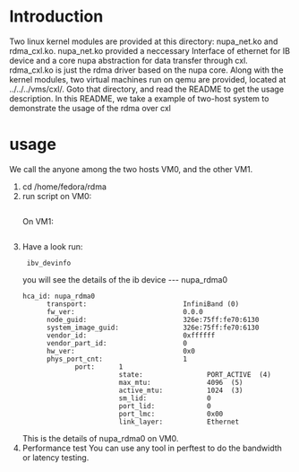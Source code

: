 # Introduction
Two linux kernel modules are provided at this directory: nupa_net.ko and rdma_cxl.ko. nupa_net.ko provided a neccessary Interface of ethernet for IB device and a core nupa abstraction for data transfer through cxl. rdma_cxl.ko is just the rdma driver based on the nupa core.
Along with the kernel modules, two virtual machines run on qemu are provided, located at ../../../vms/cxl/. Goto that directory, and read the README to get the usage description.
In this README, we take a example of two-host system to demonstrate the usage of the rdma over cxl

# usage
We call the anyone among the two hosts VM0, and the other VM1.
1) cd /home/fedora/rdma
2) run script
   on VM0:
   ```./install.sh 0
   ```
   On VM1:
   ```./install.sh 1
   ```
3) Have a look
   run: 
   ```
    ibv_devinfo
   ```
   you will see the details of the ib device --- nupa_rdma0
   ```
   hca_id: nupa_rdma0
         transport:                        InfiniBand (0)
         fw_ver:                           0.0.0
         node_guid:                        326e:75ff:fe70:6130
         system_image_guid:                326e:75ff:fe70:6130
         vendor_id:                        0xffffff
         vendor_part_id:                   0
         hw_ver:                           0x0
         phys_port_cnt:                    1
                port:      1
                           state:                PORT_ACTIVE  (4)
                           max_mtu:              4096  (5)
                           active_mtu:           1024  (3)
                           sm_lid:               0
                           port_lid:             0
                           port_lmc:             0x00
                           link_layer:           Ethernet
   ```
   This is the details of nupa_rdma0 on VM0.
4) Performance test
   You can use any tool in perftest to do the bandwidth or latency testing.
